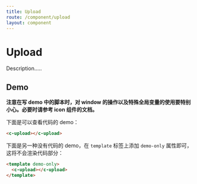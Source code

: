 ```yaml
---
title: Upload
route: /component/upload
layout: component
---
```


# Upload

Description.....

## Demo

**注意在写 demo 中的脚本时，对 window 的操作以及特殊全局变量的使用要特别小心。必要时请参考 icon 组件的文档。**

下面是可以查看代码的 demo：

```html
<c-upload></c-upload>
```

下面是另一种没有代码的 demo，在 `template` 标签上添加 `demo-only` 属性即可，这将不会渲染代码部分：

```html
<template demo-only>
  <c-upload></c-upload>
</template>
```
